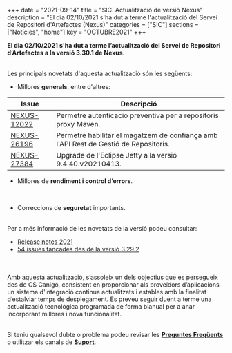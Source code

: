 +++
date        = "2021-09-14"
title       = "SIC. Actualització de versió Nexus"
description = "El dia 02/10/2021 s'ha dut a terme l'actualització del Servei de Repositori d'Artefactes (Nexus)"
categories  = ["SIC"]
sections    = ["Notícies", "home"]
key         = "OCTUBRE2021"
+++

**El dia 02/10/2021 s'ha dut a terme l’actualització del Servei de Repositori d’Artefactes a la versió 3.30.1 de Nexus**.
<br/><br/>

Les principals novetats d'aquesta actualització són les següents:
<br/>

<!--* Novetats **generals**, entre d'altres:

|Issue|Descripció|
|-----------|----------| -->


* Millores **generals**, entre d'altres:

|Issue|Descripció|
|-----------|----------|
|[NEXUS-12022](https://issues.sonatype.org/browse/NEXUS-12022)|Permetre autenticació preventiva per a repositoris proxy Maven.|
|[NEXUS-26196](https://issues.sonatype.org/browse/NEXUS-26196)|Permetre habilitar el magatzem de confiança amb l'API Rest de Gestió de Repositoris.|
|[NEXUS-27384](https://issues.sonatype.org/browse/NEXUS-27384)|Upgrade de l'Eclipse Jetty a la versió 9.4.40.v20210413.|

* Millores de **rendiment i control d’errors**.
<br/>

* Correccions de **seguretat** importants.

<br/>
Per a més informació de les novetats de la versió podeu consultar:

- [Release notes 2021](https://help.sonatype.com/repomanager3/release-notes/2021-release-notes)
- [54 issues tancades des de la versió 3.29.2](https://issues.sonatype.org/browse/NEXUS-27444?jql=project%20%3D%20NEXUS%20AND%20fixVersion%20in%20(3.30.0%2C%203.30.1))

<br/>
<br/>
Amb aquesta actualització, s’assoleix un dels objectius que es persegueix des de CS Canigó, consistent en proporcionar als
proveïdors d’aplicacions un sistema d'integració continua actualitzats i estables amb la finalitat d’estalviar temps de desplegament.
Es preveu seguir duent a terme una actualització tecnològica programada de forma bianual per a anar incorporant
millores i nova funcionalitat.
<br/>
<br/>

Si teniu qualsevol dubte o problema podeu revisar les [**Preguntes Freqüents**](/sic/faq) o utilitzar els canals de [**Suport**](/sic/suport).